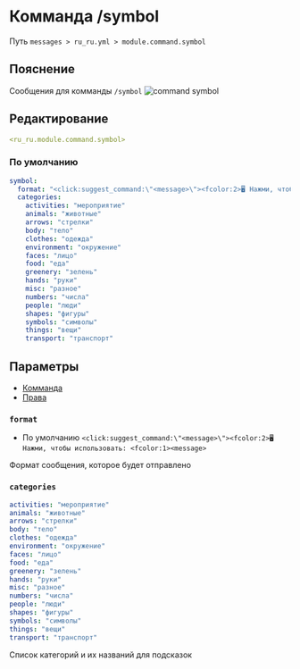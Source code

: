 # Комманда /symbol
Путь `messages > ru_ru.yml > module.command.symbol`

## Пояснение
Сообщения для комманды `/symbol`
![command symbol](/commandsymbol.png)

## Редактирование
```yaml
<ru_ru.module.command.symbol>
```

### По умолчанию
```yaml
symbol:
  format: "<click:suggest_command:\"<message>\"><fcolor:2>🖥 Нажми, чтобы использовать: <fcolor:1><message>"
  categories:
    activities: "мероприятие"
    animals: "животные"
    arrows: "стрелки"
    body: "тело"
    clothes: "одежда"
    environment: "окружение"
    faces: "лицо"
    food: "еда"
    greenery: "зелень"
    hands: "руки"
    misc: "разное"
    numbers: "числа"
    people: "люди"
    shapes: "фигуры"
    symbols: "символы"
    things: "вещи"
    transport: "транспорт"
```

## Параметры

- [Комманда](/ru/commands/module/command/symbol/)
- [Права](/ru/permissions/module/command/symbol/)

### `format`
- По умолчанию `<click:suggest_command:\"<message>\"><fcolor:2>🖥 Нажми, чтобы использовать: <fcolor:1><message>`

Формат сообщения, которое будет отправлено

### `categories`
```yaml
activities: "мероприятие"
animals: "животные"
arrows: "стрелки"
body: "тело"
clothes: "одежда"
environment: "окружение"
faces: "лицо"
food: "еда"
greenery: "зелень"
hands: "руки"
misc: "разное"
numbers: "числа"
people: "люди"
shapes: "фигуры"
symbols: "символы"
things: "вещи"
transport: "транспорт"
```
Список категорий и их названий для подсказок

